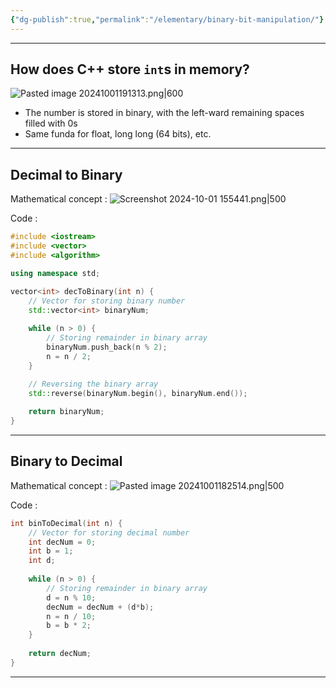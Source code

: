 ```yaml
---
{"dg-publish":true,"permalink":"/elementary/binary-bit-manipulation/"}
---
```


***
## How does C++ store `int`s in memory?
![Pasted image 20241001191313.png|600](/img/user/Attachments/Pasted%20image%2020241001191313.png)
- The number is stored in binary, with the left-ward remaining spaces filled with 0s
- Same funda for float, long long (64 bits), etc.
***
## Decimal to Binary

Mathematical concept :
![Screenshot 2024-10-01 155441.png|500](/img/user/Attachments/Screenshot%202024-10-01%20155441.png)

Code :
```cpp
#include <iostream>
#include <vector>
#include <algorithm>

using namespace std;

vector<int> decToBinary(int n) {
    // Vector for storing binary number
    std::vector<int> binaryNum;
    
    while (n > 0) {
        // Storing remainder in binary array
        binaryNum.push_back(n % 2);
        n = n / 2;
    }

    // Reversing the binary array
    std::reverse(binaryNum.begin(), binaryNum.end());
    
    return binaryNum;
}
```

***
## Binary to Decimal

Mathematical concept :
![Pasted image 20241001182514.png|500](/img/user/Attachments/Pasted%20image%2020241001182514.png)

Code :
```cpp
int binToDecimal(int n) {
    // Vector for storing decimal number 
    int decNum = 0;
    int b = 1;
    int d;
    
    while (n > 0) {
        // Storing remainder in binary array
        d = n % 10;
        decNum = decNum + (d*b);
        n = n / 10;
        b = b * 2;
    }
    
    return decNum;
}
```

***